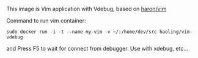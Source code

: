This image is Vim application with Vdebug, based on [haron/vim](https://hub.docker.com/r/haron/vim/)

Command to run vim container:
```
sudo docker run -i -t --name my-vim -v ~/:/home/dev/src haoling/vim-vdebug
```

and Press F5 to wait for connect from debugger.
Use with xdebug, etc...

